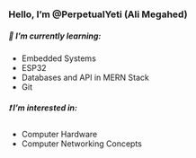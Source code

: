 ### Hello, I’m @PerpetualYeti (Ali Megahed)  
##### 🤔 I’m currently learning:
- Embedded Systems
- ESP32
- Databases and API in MERN Stack
- Git
##### ❗ I’m interested in: 
- Computer Hardware
- Computer Networking Concepts

<!--- 💞️ I’m looking to collaborate on ...
- 📫 How to reach me ... --->

<!---
PerpetualYeti/PerpetualYeti is a ✨ special ✨ repository because its `README.md` (this file) appears on your GitHub profile.
You can click the Preview link to take a look at your changes.
--->
